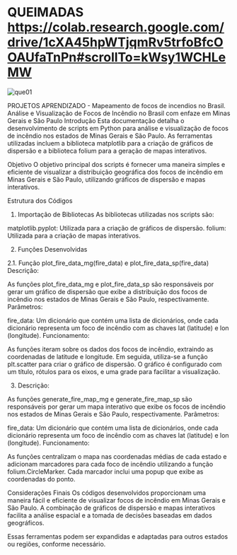 # QUEIMADAS https://colab.research.google.com/drive/1cXA45hpWTjqmRv5trfoBfcOOAUfaTnPn#scrollTo=kWsy1WCHLeMW
![que01](https://github.com/user-attachments/assets/f6d5787e-5810-437d-930d-8cf38053651d)


PROJETOS APRENDIZADO - Mapeamento de focos de incendios no Brasil.
Análise e Visualização de Focos de Incêndio no Brasil  com enfaze em  Minas Gerais e São Paulo
Introdução
Esta documentação detalha o desenvolvimento de scripts em Python para análise e visualização de focos de incêndio nos estados de Minas Gerais e São Paulo. As ferramentas utilizadas incluem a biblioteca matplotlib para a criação de gráficos de dispersão e a biblioteca folium para a geração de mapas interativos.

Objetivo
O objetivo principal dos scripts é fornecer uma maneira simples e eficiente de visualizar a distribuição geográfica dos focos de incêndio em Minas Gerais e São Paulo, utilizando gráficos de dispersão e mapas interativos.

Estrutura dos Códigos
1. Importação de Bibliotecas
As bibliotecas utilizadas nos scripts são:

matplotlib.pyplot: Utilizada para a criação de gráficos de dispersão.
folium: Utilizada para a criação de mapas interativos.

2. Funções Desenvolvidas
   
2.1. Função plot_fire_data_mg(fire_data) e plot_fire_data_sp(fire_data)
Descrição:

As funções plot_fire_data_mg e plot_fire_data_sp são responsáveis por gerar um gráfico de dispersão que exibe a distribuição dos focos de incêndio nos estados de Minas Gerais e São Paulo, respectivamente.
Parâmetros:

fire_data: Um dicionário que contém uma lista de dicionários, onde cada dicionário representa um foco de incêndio com as chaves lat (latitude) e lon (longitude).
Funcionamento:

As funções iteram sobre os dados dos focos de incêndio, extraindo as coordenadas de latitude e longitude.
Em seguida, utiliza-se a função plt.scatter para criar o gráfico de dispersão.
O gráfico é configurado com um título, rótulos para os eixos, e uma grade para facilitar a visualização.

3. Descrição:

As funções generate_fire_map_mg e generate_fire_map_sp são responsáveis por gerar um mapa interativo que exibe os focos de incêndio nos estados de Minas Gerais e São Paulo, respectivamente.
Parâmetros:

fire_data: Um dicionário que contém uma lista de dicionários, onde cada dicionário representa um foco de incêndio com as chaves lat (latitude) e lon (longitude).
Funcionamento:

As funções centralizam o mapa nas coordenadas médias de cada estado e adicionam marcadores para cada foco de incêndio utilizando a função folium.CircleMarker.
Cada marcador inclui uma popup que exibe as coordenadas do ponto.

Considerações Finais
Os códigos desenvolvidos proporcionam uma maneira fácil e eficiente de visualizar focos de incêndio em Minas Gerais e São Paulo. A combinação de gráficos de dispersão e mapas interativos facilita a análise espacial e a tomada de decisões baseadas em dados geográficos.

Essas ferramentas podem ser expandidas e adaptadas para outros estados ou regiões, conforme necessário.
